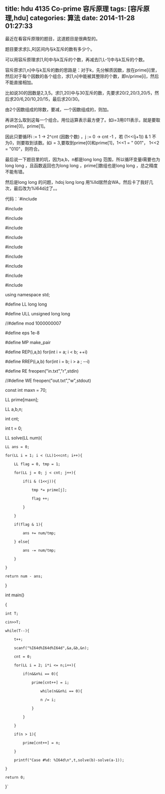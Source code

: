 title: hdu 4135 Co-prime 容斥原理
tags: [容斥原理,hdu]
categories: 算法
date: 2014-11-28 01:27:33
---

<span style="white-space:pre"></span>最近在看容斥原理的题目，这道题目是很典型的。

<span style="white-space:pre"></span>题目要求求[L,R]区间内与k互斥的数有多少个。

<span style="white-space:pre"></span>可以用容斥原理求[1,R]中与k互斥的个数，再减去[1,L-1]中与k互斥的个数。

<span style="white-space:pre"></span>容斥原求[1,n]中与k互斥的数的思路是：对于k，先分解质因数，放在prime[i]里，然后对于每个因数的各个组合，求[1,n]中能被其整除的个数，即n/prime[i]，然后不能直接相加。

<span style="white-space:pre"></span>比如说30的因数是2,3,5。求[1,20]中与30互斥的数，先要求20/2,20/3,20/5，然后求20/6,20/10,20/15，最后求20/30。

<span style="white-space:pre"></span>由2个因数组成的除数，要减，一个因数组成的，则加。

<span style="white-space:pre"></span>再讲怎么取到这每一个组合。用位运算表示最方便了。如i=3用011表示，就是要取prime[0]，prime[1]。

<span style="white-space:pre"></span>因此只要循环i := 1 -> 2^cnt (因数个数) ，j := 0 -> cnt -1 ，若 (1<<(j+1)) & 1 不为0，则要取到该数。如i = 3,要取到prime[0]和prime[1]，1<<1 = " 001"， 1<<2 = "010"，则符合。

<span style="white-space:pre"></span>最后说一下题目里的坑，因为a,b，n都是long long 范围，所以循环变量i需要也为long long ，且函数返回也为long long ，prime[]数组也是long long ，总之精度不能有错。

<span style="white-space:pre"></span>然后是long long 的问题，hdoj long long 用%lld居然会WA，然后卡了我好几次，最后改为%I64d过了。。

<!--more-->

<span style="white-space:pre"></span>代码：`#include <iostream>

#include <cstdio>

#include <cstring>

#include <string>

#include <algorithm>

#include <cmath>

#include <vector>

#include <map>

#include <queue>

#include <ctime>

using namespace std;

#define LL long long

#define ULL unsigned long long

//#define mod 1000000007

#define eps 1e-8

#define MP make_pair

#define REP(i,a,b) for(int i = a; i < b; ++i)

#define RREP(i,a,b) for(int i = b; i > a ; --i)

#define RE freopen("in.txt","r",stdin)

//#define WE freopen("out.txt","w",stdout) 

const int maxn = 70;

LL prime[maxn];

LL a,b,n;

int cnt;

int t = 0;

LL solve(LL num){

	LL ans = 0;

	for(LL i = 1; i < (LL)1<<cnt; i++){

		LL flag = 0, tmp = 1;

		for(LL j = 0; j < cnt; j++){

			if(i & (1<<j)){

				tmp *= prime[j];

				flag ++; 

			}

		}

		if(flag & 1){

			ans += num/tmp;

		} else{		

			ans -= num/tmp;

		}

	}

	return num - ans;

}

int main()

{

	int T;

	cin>>T;

	while(T--){

		t++;

		scanf("%I64d%I64d%I64d",&a,&b,&n);

		cnt = 0;

		for(LL i = 2; i*i <= n;i++){

			if(n&&n%i == 0){

				prime[cnt++] = i;

					while(n&&n%i == 0){

					n /= i;

				}

			}

		}

		if(n > 1){

			prime[cnt++] = n;

		}

		printf("Case #%d: %I64d\n",t,solve(b)-solve(a-1));	

	}

	return 0;	

}`